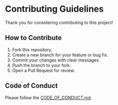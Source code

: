# Contributing Guidelines

Thank you for considering contributing to this project!

## How to Contribute
1. Fork this repository.
2. Create a new branch for your feature or bug fix.
3. Commit your changes with clear messages.
4. Push the branch to your fork.
5. Open a Pull Request for review.

## Code of Conduct
Please follow the [CODE_OF_CONDUCT.md](CODE_OF_CONDUCT.md).

